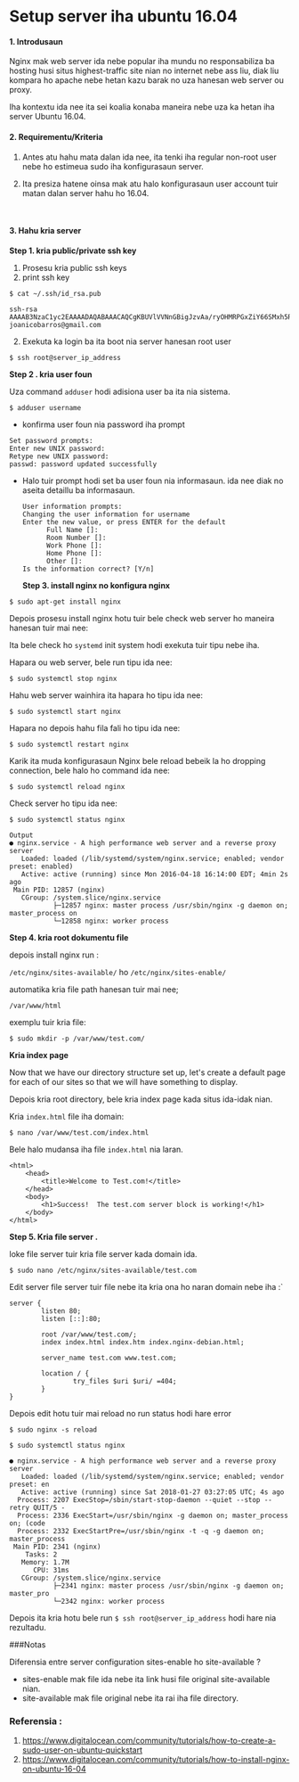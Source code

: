 # Setup server iha ubuntu 16.04
#### 1. Introdusaun

Nginx mak web server ida nebe popular iha mundu no responsabiliza ba hosting husi situs highest-traffic site nian no internet nebe ass liu, diak liu kompara ho apache nebe hetan kazu barak no uza hanesan web server ou proxy.

Iha kontextu ida nee ita sei koalia konaba maneira nebe uza ka hetan iha server Ubuntu 16.04.

#### 2. Requirementu/Kriteria

1. Antes atu hahu mata dalan ida nee, ita tenki iha regular non-root user  nebe ho estimeua sudo iha konfigurasaun server. 

2. Ita presiza hatene oinsa mak atu halo konfigurasaun user account tuir matan dalan server hahu ho 16.04.

   ​

#### 3. Hahu kria server

**Step 1. kria public/private ssh key** 

1.  Prosesu kria public ssh keys
2.  print ssh key


   `$ cat ~/.ssh/id_rsa.pub`

```
ssh-rsa AAAAB3NzaC1yc2EAAAADAQABAAACAQCgKBUVlVVNnGBigJzvAa/ryOHMRPGxZiY66SMxh5RrVsA05kj4IUb6U0Cqf3pgBJSxF5tY2s6g8m7wM923RNRdvC5gsORKpe0FMgIQ== joanicobarros@gmail.com
```

2. Exekuta ka login ba ita boot nia server hanesan root user

`$ ssh root@server_ip_address`

**Step 2 . kria user foun**

Uza command `adduser` hodi adisiona user ba ita nia sistema.

`$ adduser username`

- konfirma user foun nia password iha prompt

```
Set password prompts:
Enter new UNIX password:
Retype new UNIX password:
passwd: password updated successfully
```
- Halo tuir prompt hodi set ba user foun nia informasaun. ida nee diak no aseita detaillu ba informasaun.

  ```
  User information prompts:
  Changing the user information for username
  Enter the new value, or press ENTER for the default
    	Full Name []:
    	Room Number []:
    	Work Phone []:
    	Home Phone []:
    	Other []:
  Is the information correct? [Y/n]
  ```
  **Step 3. install nginx no konfigura nginx**

`$ sudo apt-get install nginx`

Depois prosesu install nginx hotu tuir bele check web server ho maneira hanesan tuir mai nee:

Ita bele check ho `systemd` init system hodi exekuta tuir tipu nebe iha.

Hapara ou  web server, bele run tipu ida nee:

```
$ sudo systemctl stop nginx

```

Hahu web server wainhira ita hapara ho tipu ida nee:

```
$ sudo systemctl start nginx

```

Hapara no depois hahu fila fali ho tipu ida nee:

```
$ sudo systemctl restart nginx

```

Karik ita muda konfigurasaun Nginx bele reload bebeik la ho dropping connection, bele halo ho command ida nee:

```
$ sudo systemctl reload nginx

```

Check server ho tipu ida nee:

```
$ sudo systemctl status nginx
```

```
Output
● nginx.service - A high performance web server and a reverse proxy server
   Loaded: loaded (/lib/systemd/system/nginx.service; enabled; vendor preset: enabled)
   Active: active (running) since Mon 2016-04-18 16:14:00 EDT; 4min 2s ago
 Main PID: 12857 (nginx)
   CGroup: /system.slice/nginx.service
           ├─12857 nginx: master process /usr/sbin/nginx -g daemon on; master_process on
           └─12858 nginx: worker process
```

**Step 4. kria root dokumentu file**

depois install nginx run :

`/etc/nginx/sites-available/` ho `/etc/nginx/sites-enable/`

automatika kria file path hanesan tuir mai nee;

`/var/www/html`

exemplu tuir kria file:

```
$ sudo mkdir -p /var/www/test.com/
```

**Kria index page**

Now that we have our directory structure set up, let's create a default page for each of our sites so that we will have something to display.

Depois kria root directory, bele kria index page kada situs ida-idak nian.

Kria `index.html` file iha domain:

```
$ nano /var/www/test.com/index.html

```

Bele halo mudansa iha file `index.html` nia laran.

```
<html>
    <head>
        <title>Welcome to Test.com!</title>
    </head>
    <body>
        <h1>Success!  The test.com server block is working!</h1>
    </body>
</html>
```

**Step 5. Kria  file server .**

loke file server tuir kria file server kada domain ida.

`$ sudo nano /etc/nginx/sites-available/test.com`

Edit server file server tuir file nebe ita kria ona ho naran domain nebe iha :`																																																																																																																																																																																																																																																																																																													

```
server {
        listen 80;
        listen [::]:80;
        
        root /var/www/test.com/;
        index index.html index.htm index.nginx-debian.html;

        server_name test.com www.test.com;

        location / {
                try_files $uri $uri/ =404;
        }
}
```

Depois edit hotu tuir mai reload no run status hodi hare error

`$ sudo nginx -s reload`

`$ sudo systemctl status nginx`

```
● nginx.service - A high performance web server and a reverse proxy server
   Loaded: loaded (/lib/systemd/system/nginx.service; enabled; vendor preset: en
   Active: active (running) since Sat 2018-01-27 03:27:05 UTC; 4s ago
  Process: 2207 ExecStop=/sbin/start-stop-daemon --quiet --stop --retry QUIT/5 -
  Process: 2336 ExecStart=/usr/sbin/nginx -g daemon on; master_process on; (code
  Process: 2332 ExecStartPre=/usr/sbin/nginx -t -q -g daemon on; master_process 
 Main PID: 2341 (nginx)
    Tasks: 2
   Memory: 1.7M
      CPU: 31ms
   CGroup: /system.slice/nginx.service
           ├─2341 nginx: master process /usr/sbin/nginx -g daemon on; master_pro
           └─2342 nginx: worker process                           
```

Depois ita kria hotu bele run `$ ssh root@server_ip_address` hodi hare nia rezultadu.



###Notas 

Diferensia entre server configuration sites-enable ho site-available ?

- sites-enable mak file ida nebe ita link husi file original site-available nian.
- site-available mak file original nebe ita rai iha file directory.



### Referensia :

1. https://www.digitalocean.com/community/tutorials/how-to-create-a-sudo-user-on-ubuntu-quickstart
2. https://www.digitalocean.com/community/tutorials/how-to-install-nginx-on-ubuntu-16-04
